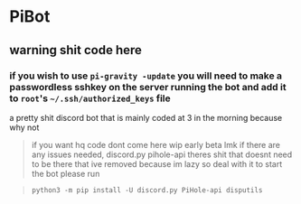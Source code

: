 # PiBot
## warning shit code here
### if you wish to use `pi-gravity -update` you will need to make a passwordless sshkey on the server running the bot and add it to `root`'s `~/.ssh/authorized_keys` file
a pretty shit discord bot that is mainly coded at 3 in the morning because why not
> if you want hq code dont come here
> wip early beta lmk if there are any issues
> needed, discord.py pihole-api
> theres shit that doesnt need to be there that ive removed because im lazy so deal with it
> to start the bot please run

> `python3 -m pip install -U discord.py PiHole-api disputils`
